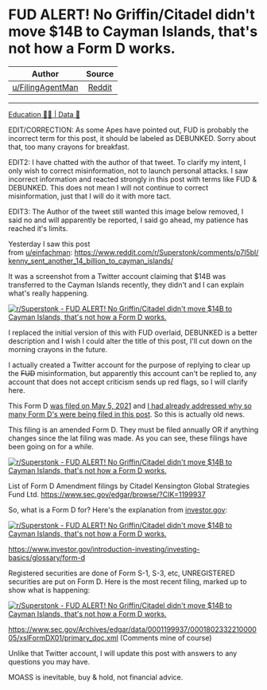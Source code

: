 FUD ALERT! No Griffin/Citadel didn't move $14B to Cayman Islands, that's not how a Form D works.
================================================================================================

| Author       | Source       | 
| :-------------: |:-------------:|
|  [u/FilingAgentMan](https://www.reddit.com/user/FilingAgentMan/) | [Reddit](https://www.reddit.com/r/Superstonk/comments/p85rvs/fud_alert_no_griffincitadel_didnt_move_14b_to/) | 

---

[Education 👨‍🏫 | Data 🔢](https://www.reddit.com/r/Superstonk/search?q=flair_name%3A%22Education%20%F0%9F%91%A8%E2%80%8D%F0%9F%8F%AB%20%7C%20Data%20%F0%9F%94%A2%22&restrict_sr=1)

EDIT/CORRECTION: As some Apes have pointed out, FUD is probably the incorrect term for this post, it should be labeled as DEBUNKED. Sorry about that, too many crayons for breakfast.

EDIT2: I have chatted with the author of that tweet. To clarify my intent, I only wish to correct misinformation, not to launch personal attacks. I saw incorrect information and reacted strongly in this post with terms like FUD & DEBUNKED. This does not mean I will not continue to correct misinformation, just that I will do it with more tact.

EDIT3: The Author of the tweet still wanted this image below removed, I said no and will apparently be reported, I said go ahead, my patience has reached it's limits.

Yesterday I saw this post from [u/einfachman](https://www.reddit.com/u/einfachman/): <https://www.reddit.com/r/Superstonk/comments/p7l5bl/kenny_sent_another_14_billion_to_cayman_islands/>

It was a screenshot from a Twitter account claiming that $14B was transferred to the Cayman Islands recently, they didn't and I can explain what's really happening.

[![r/Superstonk - FUD ALERT! No Griffin/Citadel didn't move $14B to Cayman Islands, that's not how a Form D works.](https://preview.redd.it/3l05t7pl8ji71.png?width=475&format=png&auto=webp&s=537661d4eacb199ba66a419d44b12ae52dbdbf09)](https://preview.redd.it/3l05t7pl8ji71.png?width=475&format=png&auto=webp&s=537661d4eacb199ba66a419d44b12ae52dbdbf09)

I replaced the initial version of this with FUD overlaid, DEBUNKED is a better description and I wish I could alter the title of this post, I'll cut down on the morning crayons in the future.

I actually created a Twitter account for the purpose of replying to clear up the ~~FUD~~ misinformation, but apparently this account can't be replied to, any account that does not accept criticism sends up red flags, so I will clarify here.

This Form D [was filed on May 5, 2021](https://www.sec.gov/Archives/edgar/data/0001199937/000180233221000005/xslFormDX01/primary_doc.xml) and [I had already addressed why so many Form D's were being filed in this post](https://www.reddit.com/r/Superstonk/comments/np6f78/citadel_has_been_filing_form_d_amendments_and_ill/). So this is actually old news.

This filing is an amended Form D. They must be filed annually OR if anything changes since the lat filing was made. As you can see, these filings have been going on for a while.

[![r/Superstonk - FUD ALERT! No Griffin/Citadel didn't move $14B to Cayman Islands, that's not how a Form D works.](https://preview.redd.it/r4uo25dfjii71.png?width=682&format=png&auto=webp&s=81ce8d3843f984679fc0d44743226460906b35b5)](https://preview.redd.it/r4uo25dfjii71.png?width=682&format=png&auto=webp&s=81ce8d3843f984679fc0d44743226460906b35b5)

List of Form D Amendment filings by Citadel Kensington Global Strategies Fund Ltd. https://www.sec.gov/edgar/browse/?CIK=1199937

So, what is a Form D for? Here's the explanation from [investor.gov](https://investor.gov/):

[![r/Superstonk - FUD ALERT! No Griffin/Citadel didn't move $14B to Cayman Islands, that's not how a Form D works.](https://preview.redd.it/he8c1q0hkii71.png?width=701&format=png&auto=webp&s=23c3ce8470368ec7f5502eb5d9033f9b6e26fce3)](https://preview.redd.it/he8c1q0hkii71.png?width=701&format=png&auto=webp&s=23c3ce8470368ec7f5502eb5d9033f9b6e26fce3)

https://www.investor.gov/introduction-investing/investing-basics/glossary/form-d

Registered securities are done of Form S-1, S-3, etc, UNREGISTERED securities are put on Form D. Here is the most recent filing, marked up to show what is happening:

[![r/Superstonk - FUD ALERT! No Griffin/Citadel didn't move $14B to Cayman Islands, that's not how a Form D works.](https://preview.redd.it/qpsg0sciqii71.png?width=797&format=png&auto=webp&s=355726f29eef1cf2c70ae1f16b98c6d584f627b1)](https://preview.redd.it/qpsg0sciqii71.png?width=797&format=png&auto=webp&s=355726f29eef1cf2c70ae1f16b98c6d584f627b1)

https://www.sec.gov/Archives/edgar/data/0001199937/000180233221000005/xslFormDX01/primary_doc.xml (Comments mine of course)

Unlike that Twitter account, I will update this post with answers to any questions you may have.

MOASS is inevitable, buy & hold, not financial advice.
